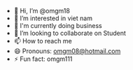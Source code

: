 - 👋 Hi, I’m @omgm18
- 👀 I’m interested in viet nam 
- 🌱 I'm currently doing business
- 💞️ I’m looking to collaborate on Student
- 📫 How to reach me 
- 😄 Pronouns: omgm08@hotmail.com
- ⚡ Fun fact: omgm111

<!---
omgm18/omgm18 is a ✨ special ✨ repository because its `README.md` (this file) appears on your GitHub profile.
You can click the Preview link to take a look at your changes.
--->
